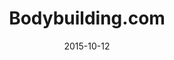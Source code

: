 ---
layout: site
title: "Bodybuilding.com"
date: 2015-10-12
categories: [health-fitness]
version: 1.3.20
major: 1
minor: 3
patch: 20
slug: bodybuilding
link: http://www.bodybuilding.com/
submitter: DrewML
permalink: /sites/:slug
---